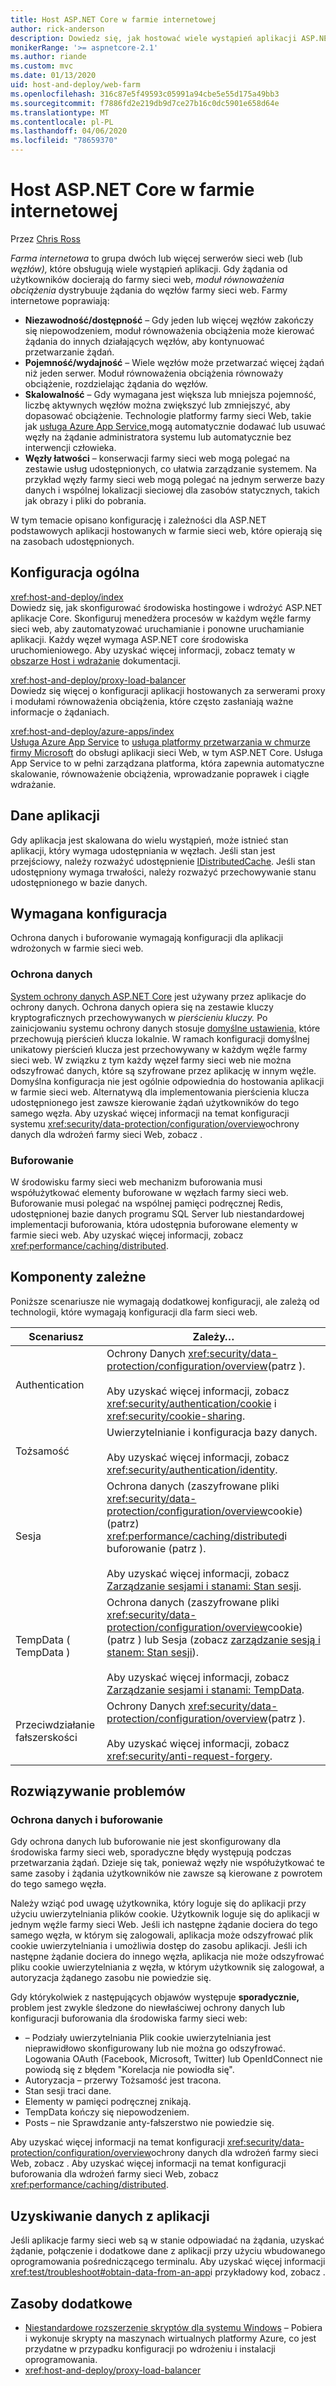 ```yaml
---
title: Host ASP.NET Core w farmie internetowej
author: rick-anderson
description: Dowiedz się, jak hostować wiele wystąpień aplikacji ASP.NET Core z zasobami udostępnionymi w środowisku farmy sieci web.
monikerRange: '>= aspnetcore-2.1'
ms.author: riande
ms.custom: mvc
ms.date: 01/13/2020
uid: host-and-deploy/web-farm
ms.openlocfilehash: 316c87e5f49593c05991a94cbe5e55d175a49bb3
ms.sourcegitcommit: f7886fd2e219db9d7ce27b16c0dc5901e658d64e
ms.translationtype: MT
ms.contentlocale: pl-PL
ms.lasthandoff: 04/06/2020
ms.locfileid: "78659370"
---
```

# <a name="host-aspnet-core-in-a-web-farm"></a>Host ASP.NET Core w farmie internetowej

Przez [Chris Ross](https://github.com/Tratcher)

*Farma internetowa* to grupa dwóch lub więcej serwerów sieci web (lub *węzłów),* które obsługują wiele wystąpień aplikacji. Gdy żądania od użytkowników docierają do farmy sieci web, *moduł równoważenia obciążenia* dystrybuuje żądania do węzłów farmy sieci web. Farmy internetowe poprawiają:

* **Niezawodność/dostępność** &ndash; Gdy jeden lub więcej węzłów zakończy się niepowodzeniem, moduł równoważenia obciążenia może kierować żądania do innych działających węzłów, aby kontynuować przetwarzanie żądań.
* **Pojemność/wydajność** &ndash; Wiele węzłów może przetwarzać więcej żądań niż jeden serwer. Moduł równoważenia obciążenia równoważy obciążenie, rozdzielając żądania do węzłów.
* **Skalowalność** &ndash; Gdy wymagana jest większa lub mniejsza pojemność, liczbę aktywnych węzłów można zwiększyć lub zmniejszyć, aby dopasować obciążenie. Technologie platformy farmy sieci Web, takie jak [usługa Azure App Service,](https://azure.microsoft.com/services/app-service/)mogą automatycznie dodawać lub usuwać węzły na żądanie administratora systemu lub automatycznie bez interwencji człowieka.
* **Węzły łatwości** &ndash; konserwacji farmy sieci web mogą polegać na zestawie usług udostępnionych, co ułatwia zarządzanie systemem. Na przykład węzły farmy sieci web mogą polegać na jednym serwerze bazy danych i wspólnej lokalizacji sieciowej dla zasobów statycznych, takich jak obrazy i pliki do pobrania.

W tym temacie opisano konfigurację i zależności dla ASP.NET podstawowych aplikacji hostowanych w farmie sieci web, które opierają się na zasobach udostępnionych.

## <a name="general-configuration"></a>Konfiguracja ogólna

<xref:host-and-deploy/index>  
Dowiedz się, jak skonfigurować środowiska hostingowe i wdrożyć ASP.NET aplikacje Core. Skonfiguruj menedżera procesów w każdym węźle farmy sieci web, aby zautomatyzować uruchamianie i ponowne uruchamianie aplikacji. Każdy węzeł wymaga ASP.NET core środowiska uruchomieniowego. Aby uzyskać więcej informacji, zobacz tematy w [obszarze Host i wdrażanie](xref:host-and-deploy/index) dokumentacji.

<xref:host-and-deploy/proxy-load-balancer>  
Dowiedz się więcej o konfiguracji aplikacji hostowanych za serwerami proxy i modułami równoważenia obciążenia, które często zasłaniają ważne informacje o żądaniach.

<xref:host-and-deploy/azure-apps/index>  
[Usługa Azure App Service](https://azure.microsoft.com/services/app-service/) to [usługa platformy przetwarzania w chmurze firmy Microsoft](https://azure.microsoft.com/) do obsługi aplikacji sieci Web, w tym ASP.NET Core. Usługa App Service to w pełni zarządzana platforma, która zapewnia automatyczne skalowanie, równoważenie obciążenia, wprowadzanie poprawek i ciągłe wdrażanie.

## <a name="app-data"></a>Dane aplikacji

Gdy aplikacja jest skalowana do wielu wystąpień, może istnieć stan aplikacji, który wymaga udostępniania w węzłach. Jeśli stan jest przejściowy, należy rozważyć udostępnienie [IDistributedCache](/dotnet/api/microsoft.extensions.caching.distributed.idistributedcache). Jeśli stan udostępniony wymaga trwałości, należy rozważyć przechowywanie stanu udostępnionego w bazie danych.

## <a name="required-configuration"></a>Wymagana konfiguracja

Ochrona danych i buforowanie wymagają konfiguracji dla aplikacji wdrożonych w farmie sieci web.

### <a name="data-protection"></a>Ochrona danych

[System ochrony danych ASP.NET Core](xref:security/data-protection/introduction) jest używany przez aplikacje do ochrony danych. Ochrona danych opiera się na zestawie kluczy kryptograficznych przechowywanych w *pierścieniu kluczy.* Po zainicjowaniu systemu ochrony danych stosuje [domyślne ustawienia,](xref:security/data-protection/configuration/default-settings) które przechowują pierścień klucza lokalnie. W ramach konfiguracji domyślnej unikatowy pierścień klucza jest przechowywany w każdym węźle farmy sieci web. W związku z tym każdy węzeł farmy sieci web nie można odszyfrować danych, które są szyfrowane przez aplikację w innym węźle. Domyślna konfiguracja nie jest ogólnie odpowiednia do hostowania aplikacji w farmie sieci web. Alternatywą dla implementowania pierścienia klucza udostępnionego jest zawsze kierowanie żądań użytkowników do tego samego węzła. Aby uzyskać więcej informacji na temat konfiguracji systemu <xref:security/data-protection/configuration/overview>ochrony danych dla wdrożeń farmy sieci Web, zobacz .

### <a name="caching"></a>Buforowanie

W środowisku farmy sieci web mechanizm buforowania musi współużytkować elementy buforowane w węzłach farmy sieci web. Buforowanie musi polegać na wspólnej pamięci podręcznej Redis, udostępnionej bazie danych programu SQL Server lub niestandardowej implementacji buforowania, która udostępnia buforowane elementy w farmie sieci web. Aby uzyskać więcej informacji, zobacz <xref:performance/caching/distributed>.

## <a name="dependent-components"></a>Komponenty zależne

Poniższe scenariusze nie wymagają dodatkowej konfiguracji, ale zależą od technologii, które wymagają konfiguracji dla farm sieci web.

| Scenariusz | Zależy&hellip; |
| -------- | ------------------- |
| Authentication | Ochrony Danych <xref:security/data-protection/configuration/overview>(patrz ).<br><br>Aby uzyskać więcej informacji, zobacz <xref:security/authentication/cookie> i <xref:security/cookie-sharing>. |
| Tożsamość | Uwierzytelnianie i konfiguracja bazy danych.<br><br>Aby uzyskać więcej informacji, zobacz <xref:security/authentication/identity>. |
| Sesja | Ochrona danych (zaszyfrowane pliki <xref:security/data-protection/configuration/overview>cookie) (patrz) <xref:performance/caching/distributed>i buforowanie (patrz ).<br><br>Aby uzyskać więcej informacji, zobacz [Zarządzanie sesjami i stanami: Stan sesji](xref:fundamentals/app-state#session-state). |
| TempData ( TempData ) | Ochrona danych (zaszyfrowane pliki <xref:security/data-protection/configuration/overview>cookie) (patrz ) lub Sesja (zobacz [zarządzanie sesją i stanem: Stan sesji](xref:fundamentals/app-state#session-state)).<br><br>Aby uzyskać więcej informacji, zobacz [Zarządzanie sesjami i stanami: TempData](xref:fundamentals/app-state#tempdata). |
| Przeciwdziałanie fałszerskości | Ochrony Danych <xref:security/data-protection/configuration/overview>(patrz ).<br><br>Aby uzyskać więcej informacji, zobacz <xref:security/anti-request-forgery>. |

## <a name="troubleshoot"></a>Rozwiązywanie problemów

### <a name="data-protection-and-caching"></a>Ochrona danych i buforowanie

Gdy ochrona danych lub buforowanie nie jest skonfigurowany dla środowiska farmy sieci web, sporadyczne błędy występują podczas przetwarzania żądań. Dzieje się tak, ponieważ węzły nie współużytkować te same zasoby i żądania użytkowników nie zawsze są kierowane z powrotem do tego samego węzła.

Należy wziąć pod uwagę użytkownika, który loguje się do aplikacji przy użyciu uwierzytelniania plików cookie. Użytkownik loguje się do aplikacji w jednym węźle farmy sieci Web. Jeśli ich następne żądanie dociera do tego samego węzła, w którym się zalogowali, aplikacja może odszyfrować plik cookie uwierzytelniania i umożliwia dostęp do zasobu aplikacji. Jeśli ich następne żądanie dociera do innego węzła, aplikacja nie może odszyfrować pliku cookie uwierzytelniania z węzła, w którym użytkownik się zalogował, a autoryzacja żądanego zasobu nie powiedzie się.

Gdy którykolwiek z następujących objawów występuje **sporadycznie,** problem jest zwykle śledzone do niewłaściwej ochrony danych lub konfiguracji buforowania dla środowiska farmy sieci web:

* &ndash; Podziały uwierzytelniania Plik cookie uwierzytelniania jest nieprawidłowo skonfigurowany lub nie można go odszyfrować. Logowania OAuth (Facebook, Microsoft, Twitter) lub OpenIdConnect nie powiodą się z błędem "Korelacja nie powiodła się".
* Autoryzacja &ndash; przerwy Tożsamość jest tracona.
* Stan sesji traci dane.
* Elementy w pamięci podręcznej znikają.
* TempData kończy się niepowodzeniem.
* Posts &ndash; nie Sprawdzanie anty-fałszerstwo nie powiedzie się.

Aby uzyskać więcej informacji na temat konfiguracji <xref:security/data-protection/configuration/overview>ochrony danych dla wdrożeń farmy sieci Web, zobacz . Aby uzyskać więcej informacji na temat konfiguracji buforowania dla wdrożeń farmy sieci Web, zobacz <xref:performance/caching/distributed>.

## <a name="obtain-data-from-apps"></a>Uzyskiwanie danych z aplikacji

Jeśli aplikacje farmy sieci web są w stanie odpowiadać na żądania, uzyskać żądanie, połączenie i dodatkowe dane z aplikacji przy użyciu wbudowanego oprogramowania pośredniczącego terminalu. Aby uzyskać więcej informacji <xref:test/troubleshoot#obtain-data-from-an-app>i przykładowy kod, zobacz .

## <a name="additional-resources"></a>Zasoby dodatkowe

* [Niestandardowe rozszerzenie skryptów dla systemu Windows](/azure/virtual-machines/extensions/custom-script-windows) &ndash; Pobiera i wykonuje skrypty na maszynach wirtualnych platformy Azure, co jest przydatne w przypadku konfiguracji po wdrożeniu i instalacji oprogramowania.
* <xref:host-and-deploy/proxy-load-balancer>
 